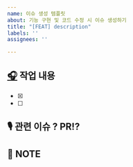 ```yaml
---
name: 이슈 생성 템플릿
about: 기능 구현 및 코드 수정 시 이슈 생성하기
title: "[FEAT] description"
labels: ''
assignees: ''

---
```


## **[🎧](https://emojigraph.org/ko/headphone/) 작업 내용**

- [x] 
- [ ] 

## **🎙 관련 이슈 ? PR!?**

## **🎺 NOTE**
